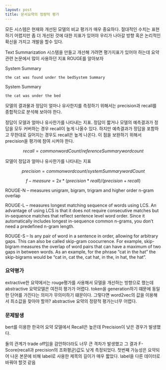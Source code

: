 ```yaml
---
layout: post
title: 문서요약의 정량적 평가
---
```

모든 시스템은 현재와 개선된 모델의 비교 평가가 매우 중요하다. 절대적인 수치는 표현하기 어렵지만 좀 더 개선된 것에 대한 지표가 있어야 우리가 나아갈 방향 혹은 논리적인 확신을 가지고 개발을 할수 있다.

Text Summarization 시스템을 만들고 개선해 가려면 평가지표가 있어야 하는데 요약관련 논문에서 많이 사용하던 지표 ROUGE를 알아보자

System Summary

```
the cat was found under the bedSystem Summary
```

System Summary

```
the cat was under the bed
```

모델의 결과물과 정답이 얼마나 유사한지를 측정하기 위해서는 precision과 recall를 종합적으로 분석해 보아야 한다.

정답이 모델과 얼마나 유사한가를 나타내는 지표. 정답이 짧거나 모델의 예측결과가 정답을 모두 커버하는 경우 recall이 높게 나올수 있다. 하지만 예측결과가 정답을 포함하고 무한대로 길어지는 경우도 recall은 높게 나온다. 이 점을 보완하기 위해서 precision을 평가에 참여 시켜야 한다.

$$
recall = commonwordCount/referenceSummarywordcount
$$

모델이 정답과 얼마나 유사한가를 나타내는 지표

$$
precision = commonwordcount/systemSummarywordCount
$$

$$
f - measure = 2x* (precision * reall ) / (precision + recall)
$$

ROUGE-N – measures unigram, bigram, trigram and higher order n-gram overlap

ROUGE-L – measures longest matching sequence of words using LCS. An advantage of using LCS is that it does not require consecutive matches but in-sequence matches that reflect sentence level word order. Since it automatically includes longest in-sequence common n-grams, you don’t need a predefined n-gram length.

ROUGE-S – Is any pair of word in a sentence in order, allowing for arbitrary gaps. This can also be called skip-gram coocurrence. For example, skip-bigram measures the overlap of word pairs that can have a maximum of two gaps in between words. As an example, for the phrase “cat in the hat” the skip-bigrams would be “cat in, cat the, cat hat, in the, in hat, the hat”.

### 요약평가

extractive한 요약에서는 rouge평가를 사용해서 모델을 개선하는 방향으로 했는데 abstractive 요약모델은 여전히 평가가 어렵다. token을 generation하기 떄문에 동일한 단어를 가진다는 의미가 무의미하기 떄문이다. 그렇다면 word2vec의 값을 이용해서 최소값을 찾아야 할까? abstractive 요약의 정량적 평가는너무 어렵다.

### 문제발생

bert를 이용한 한국어 요약 모델에서 Recall은 높은데 Precision이 낮은 경우가 발생했다.

둘의 관계가 trade off임을 감안하더라도 너무 큰 격차가 발생했고 그 결과 F-Score(recall과 precision의 조화평균)값도 낮게 측정되었다. 첫번째 가능성은 요약되어 나온 본문에 비해 label로 사용한 제목의 길이가 매우 짧았다. label을 다른 데이터로 바꿔야 할것 같음